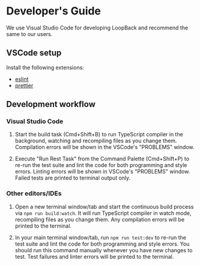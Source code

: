 # Developer's Guide

We use Visual Studio Code for developing LoopBack and recommend the same to our
users.

## VSCode setup

Install the following extensions:

-   [eslint](https://marketplace.visualstudio.com/items?itemName=dbaeumer.vscode-eslint)
-   [prettier](https://marketplace.visualstudio.com/items?itemName=esbenp.prettier-vscode)

## Development workflow

### Visual Studio Code

1. Start the build task (Cmd+Shift+B) to run TypeScript compiler in the
   background, watching and recompiling files as you change them. Compilation
   errors will be shown in the VSCode's "PROBLEMS" window.

2. Execute "Run Rest Task" from the Command Palette (Cmd+Shift+P) to re-run the
   test suite and lint the code for both programming and style errors. Linting
   errors will be shown in VSCode's "PROBLEMS" window. Failed tests are printed
   to terminal output only.

### Other editors/IDEs

1. Open a new terminal window/tab and start the continuous build process via
   `npm run build:watch`. It will run TypeScript compiler in watch mode,
   recompiling files as you change them. Any compilation errors will be printed
   to the terminal.

2. In your main terminal window/tab, run `npm run test:dev` to re-run the test
   suite and lint the code for both programming and style errors. You should run
   this command manually whenever you have new changes to test. Test failures
   and linter errors will be printed to the terminal.

